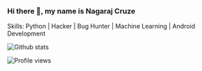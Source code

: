 ### Hi there 👋, my name is Nagaraj Cruze

Skills: Python | Hacker | Bug Hunter | Machine Learning | Android Development

![Github stats](https://github-readme-stats.vercel.app/api?username=nagarajcruze0&show_icons=true)


![Profile views](https://gpvc.arturio.dev/nagarajcruze)  
